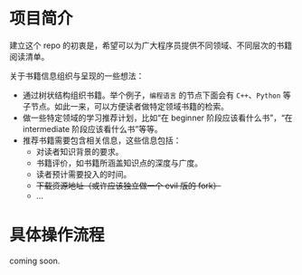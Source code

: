 # 项目简介

建立这个 repo 的初衷是，希望可以为广大程序员提供不同领域、不同层次的书籍阅读清单。

关于书籍信息组织与呈现的一些想法：

* 通过树状结构组织书籍。举个例子，`编程语言` 的节点下面会有 `C++`、`Python` 等子节点。如此一来，可以方便读者做特定领域书籍的检索。 
* 做一些特定领域的学习推荐计划，比如“在 beginner 阶段应该看什么书”，“在 intermediate 阶段应该看什么书”等等。
* 推荐书籍需要包含相关信息，这些信息包括：
	* 对读者知识背景的要求。
	* 书籍评价，如书籍所涵盖知识点的深度与广度。
	* 读者预计需要投入的时间。
	* ~~下载资源地址（或许应该独立做一个 evil 版的 fork）~~
	* ...

# 具体操作流程

coming soon.